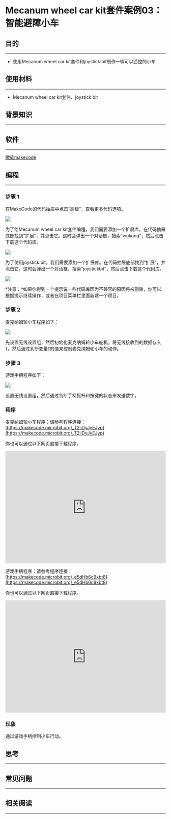 # Mecanum wheel car kit套件案例03：智能避障小车

## 目的
---

- 使用Mecanum wheel car kit套件和joystick:bit制作一辆可以遥控的小车

## 使用材料
---

- Mecanum wheel car kit套件、joystick:bit

## 背景知识
---

## 软件
---

[微软makecode](https://makecode.microbit.org/#)

## 编程
---

### 步骤 1
 在MakeCode的代码抽屉中点击“高级”，查看更多代码选项。

![](https://raw.githubusercontent.com/elecfreaks/learn-cn/master/microbitKit/Mecanum_wheel_car_kit/images/Mecanum%20wheel%20car%20kit_case_01_01.png)

为了给Mecanum wheel car kit套件编程，我们需要添加一个扩展库。在代码抽屉底部找到“扩展”，并点击它。这时会弹出一个对话框，搜索”wukong”，然后点击下载这个代码库。

![](https://raw.githubusercontent.com/elecfreaks/learn-cn/master/microbitKit/Mecanum_wheel_car_kit/images/Mecanum%20wheel%20car%20kit_case_01_02.png)

为了使用joystick:bit，我们需要添加一个扩展库。在代码抽屉底部找到“扩展”，并点击它。这时会弹出一个对话框，搜索”joystickbit”，然后点击下载这个代码库。

![](https://raw.githubusercontent.com/elecfreaks/learn-cn/master/microbitKit/Mecanum_wheel_car_kit/images/Mecanum%20wheel%20car%20kit_case_04_04.png)



*注意：*如果你得到一个提示说一些代码库因为不兼容的原因将被删除，你可以根据提示继续操作，或者在项目菜单栏里面新建一个项目。

### 步骤 2

麦克纳姆轮小车程序如下：


![](https://raw.githubusercontent.com/elecfreaks/learn-cn/master/microbitKit/Mecanum_wheel_car_kit/images/Mecanum%20wheel%20car%20kit_case_04_05.png)


先设置无线设置组，然后初始化麦克纳姆轮小车舵机。将无线接收到的数据存入`I`。然后通过判断变量`I`的值来控制麦克纳姆轮小车的动作。


### 步骤 3

游戏手柄程序如下：


![](https://raw.githubusercontent.com/elecfreaks/learn-cn/master/microbitKit/Mecanum_wheel_car_kit/images/Mecanum%20wheel%20car%20kit_case_04_06.png)


设置无线设置组，然后通过判断手柄摇杆和按键的状态来发送数字。


### 程序

麦克纳姆轮小车程序：请参考程序连接：[https://makecode.microbit.org/_T2iiDyJyEJyp](https://makecode.microbit.org/_T2iiDyJyEJyp)

你也可以通过以下网页直接下载程序。

<div style="position:relative;height:0;padding-bottom:70%;overflow:hidden;"><iframe style="position:absolute;top:0;left:0;width:100%;height:100%;" src="https://makecode.microbit.org/#pub:_T2iiDyJyEJyp]" frameborder="0" sandbox="allow-popups allow-forms allow-scripts allow-same-origin"></iframe></div>  


游戏手柄程序：请参考程序连接：[https://makecode.microbit.org/_e5dHb6c9xbt8](https://makecode.microbit.org/_e5dHb6c9xbt8)

你也可以通过以下网页直接下载程序。

<div style="position:relative;height:0;padding-bottom:70%;overflow:hidden;"><iframe style="position:absolute;top:0;left:0;width:100%;height:100%;" src="https://makecode.microbit.org/#pub:_e5dHb6c9xbt8]" frameborder="0" sandbox="allow-popups allow-forms allow-scripts allow-same-origin"></iframe></div>  

### 现象

通过游戏手柄控制小车行动。


## 思考
---

## 常见问题
---
## 相关阅读  
---
